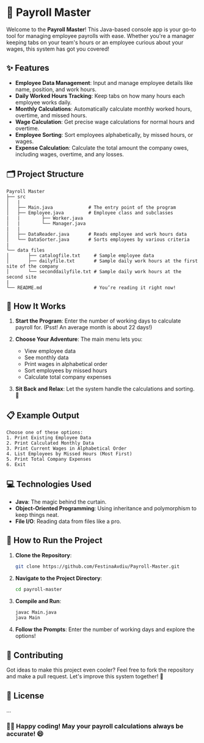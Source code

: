 # 🚀 Payroll Master

Welcome to the **Payroll Master**!  This Java-based console app is your go-to tool for managing employee payrolls with ease. Whether you're a manager keeping tabs on your team's hours or an employee curious about your wages, this system has got you covered!

## ✨ Features

- **Employee Data Management**: Input and manage employee details like name, position, and work hours.
- **Daily Worked Hours Tracking**: Keep tabs on how many hours each employee works daily.
- **Monthly Calculations**: Automatically calculate monthly worked hours, overtime, and missed hours.
- **Wage Calculation**: Get precise wage calculations for normal hours and overtime.
- **Employee Sorting**: Sort employees alphabetically, by missed hours, or wages.
- **Expense Calculation**: Calculate the total amount the company owes, including wages, overtime, and any losses.

## 🗂️ Project Structure

```plaintext
Payroll Master
├── src
│   |
│   ├── Main.java             # The entry point of the program
│   ├── Employee.java         # Employee class and subclasses
|   |        ├── Worker.java       
│   |        └── Manager.java 
|   |
│   ├── DataReader.java       # Reads employee and work hours data
│   └── DataSorter.java       # Sorts employees by various criteria
|
└── data files
│       ├── catalogfile.txt     # Sample employee data
│       ├── dailyfile.txt       # Sample daily work hours at the first site of the company
│       └── seconddailyfile.txt # Sample daily work hours at the second site
|
└── README.md                   # You’re reading it right now!
```

## 🚀 How It Works

1. **Start the Program**: Enter the number of working days to calculate payroll for. (Psst! An average month is about 22 days!)

2. **Choose Your Adventure**: The main menu lets you:
   - View employee data
   - See monthly data
   - Print wages in alphabetical order
   - Sort employees by missed hours
   - Calculate total company expenses

3. **Sit Back and Relax**: Let the system handle the calculations and sorting. 🎉

## 📋 Example Output

```plaintext
Choose one of these options:
1. Print Existing Employee Data
2. Print Calculated Monthly Data
3. Print Current Wages in Alphabetical Order
4. List Employees by Missed Hours (Most First)
5. Print Total Company Expenses
6. Exit
```

## 💻 Technologies Used

- **Java**: The magic behind the curtain.
- **Object-Oriented Programming**: Using inheritance and polymorphism to keep things neat.
- **File I/O**: Reading data from files like a pro.

## 🚀 How to Run the Project

1. **Clone the Repository**:

   ```bash
   git clone https://github.com/FestinaAvdiu/Payroll-Master.git

2. **Navigate to the Project Directory**:

    ```bash
    cd payroll-master
    ```

3. **Compile and Run**:

    ```bash
    javac Main.java
    java Main
    ```

4. **Follow the Prompts**: Enter the number of working days and explore the options!

## 👫 Contributing
Got ideas to make this project even cooler? Feel free to fork the repository and make a pull request. Let's improve this system together! 🌟

## 📜 License
...

### 👩‍💻 Happy coding! May your payroll calculations always be accurate! 😄


